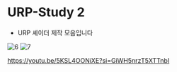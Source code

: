 # URP-Study 2

- URP 셰이더 제작 모음입니다


![6](https://github.com/user-attachments/assets/4ad5adcb-bbd3-4310-bf4c-8ac970e81b36)
![7](https://github.com/user-attachments/assets/85e61970-2a2f-48af-ad7d-d57d9ba18c1b)

https://youtu.be/5KSL4OONiXE?si=GiWH5nrzT5XTTnbI
